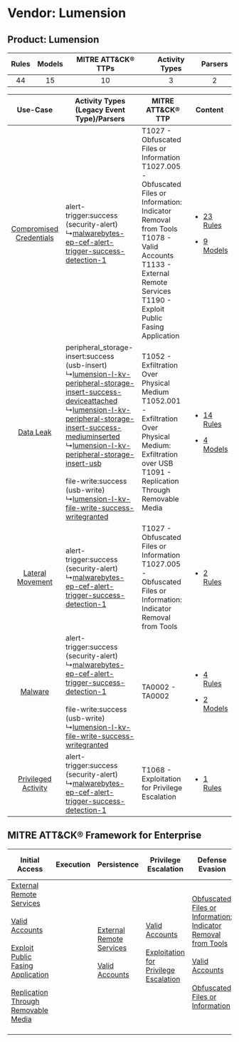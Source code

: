 Vendor: Lumension
=================
Product: Lumension
------------------
| Rules | Models | MITRE ATT&CK® TTPs | Activity Types | Parsers |
|:-----:|:------:|:------------------:|:--------------:|:-------:|
|  44   |   15   |         10         |       3        |    2    |

|    Use-Case    | Activity Types (Legacy Event Type)/Parsers    | MITRE ATT&CK® TTP    | Content    |
|:----:| ---- | ---- | ---- |
| [Compromised Credentials](../../../UseCases/uc_compromised_credentials.md) |  alert-trigger:success (security-alert)<br> ↳[malwarebytes-ep-cef-alert-trigger-success-detection-1](Ps/pC_malwarebytesepcefalerttriggersuccessdetection1.md)<br>    | T1027 - Obfuscated Files or Information<br>T1027.005 - Obfuscated Files or Information: Indicator Removal from Tools<br>T1078 - Valid Accounts<br>T1133 - External Remote Services<br>T1190 - Exploit Public Fasing Application<br> | [<ul><li>23 Rules</li></ul><ul><li>9 Models</li></ul>](RM/r_m_lumension_lumension_Compromised_Credentials.md) |
|    [Data Leak](../../../UseCases/uc_data_leak.md)    |  peripheral_storage-insert:success (usb-insert)<br> ↳[lumension-l-kv-peripheral-storage-insert-success-deviceattached](Ps/pC_lumensionlkvperipheralstorageinsertsuccessdeviceattached.md)<br> ↳[lumension-l-kv-peripheral-storage-insert-success-mediuminserted](Ps/pC_lumensionlkvperipheralstorageinsertsuccessmediuminserted.md)<br> ↳[lumension-l-kv-peripheral-storage-insert-usb](Ps/pC_lumensionlkvperipheralstorageinsertusb.md)<br><br> file-write:success (usb-write)<br> ↳[lumension-l-kv-file-write-success-writegranted](Ps/pC_lumensionlkvfilewritesuccesswritegranted.md)<br> | T1052 - Exfiltration Over Physical Medium<br>T1052.001 - Exfiltration Over Physical Medium: Exfiltration over USB<br>T1091 - Replication Through Removable Media<br>    | [<ul><li>14 Rules</li></ul><ul><li>4 Models</li></ul>](RM/r_m_lumension_lumension_Data_Leak.md)    |
|        [Lateral Movement](../../../UseCases/uc_lateral_movement.md)        |  alert-trigger:success (security-alert)<br> ↳[malwarebytes-ep-cef-alert-trigger-success-detection-1](Ps/pC_malwarebytesepcefalerttriggersuccessdetection1.md)<br>    | T1027 - Obfuscated Files or Information<br>T1027.005 - Obfuscated Files or Information: Indicator Removal from Tools<br>    | [<ul><li>2 Rules</li></ul>](RM/r_m_lumension_lumension_Lateral_Movement.md)    |
|    [Malware](../../../UseCases/uc_malware.md)    |  alert-trigger:success (security-alert)<br> ↳[malwarebytes-ep-cef-alert-trigger-success-detection-1](Ps/pC_malwarebytesepcefalerttriggersuccessdetection1.md)<br><br> file-write:success (usb-write)<br> ↳[lumension-l-kv-file-write-success-writegranted](Ps/pC_lumensionlkvfilewritesuccesswritegranted.md)<br>    | TA0002 - TA0002<br>    | [<ul><li>4 Rules</li></ul><ul><li>2 Models</li></ul>](RM/r_m_lumension_lumension_Malware.md)    |
|     [Privileged Activity](../../../UseCases/uc_privileged_activity.md)     |  alert-trigger:success (security-alert)<br> ↳[malwarebytes-ep-cef-alert-trigger-success-detection-1](Ps/pC_malwarebytesepcefalerttriggersuccessdetection1.md)<br>    | T1068 - Exploitation for Privilege Escalation<br>    | [<ul><li>1 Rules</li></ul>](RM/r_m_lumension_lumension_Privileged_Activity.md)    |

MITRE ATT&CK® Framework for Enterprise
--------------------------------------
| Initial Access                                                                                                                                                                                                                                                                                                                 | Execution | Persistence                                                                                                                                      | Privilege Escalation                                                                                                                                          | Defense Evasion                                                                                                                                                                                                                                                               | Credential Access | Discovery | Lateral Movement                                                                         | Collection | Command and Control | Exfiltration                                                                                                                                                                                            | Impact |
| ------------------------------------------------------------------------------------------------------------------------------------------------------------------------------------------------------------------------------------------------------------------------------------------------------------------------------ | --------- | ------------------------------------------------------------------------------------------------------------------------------------------------ | ------------------------------------------------------------------------------------------------------------------------------------------------------------- | ----------------------------------------------------------------------------------------------------------------------------------------------------------------------------------------------------------------------------------------------------------------------------- | ----------------- | --------- | ---------------------------------------------------------------------------------------- | ---------- | ------------------- | ------------------------------------------------------------------------------------------------------------------------------------------------------------------------------------------------------- | ------ |
| [External Remote Services](https://attack.mitre.org/techniques/T1133)<br><br>[Valid Accounts](https://attack.mitre.org/techniques/T1078)<br><br>[Exploit Public Fasing Application](https://attack.mitre.org/techniques/T1190)<br><br>[Replication Through Removable Media](https://attack.mitre.org/techniques/T1091)<br><br> |           | [External Remote Services](https://attack.mitre.org/techniques/T1133)<br><br>[Valid Accounts](https://attack.mitre.org/techniques/T1078)<br><br> | [Valid Accounts](https://attack.mitre.org/techniques/T1078)<br><br>[Exploitation for Privilege Escalation](https://attack.mitre.org/techniques/T1068)<br><br> | [Obfuscated Files or Information: Indicator Removal from Tools](https://attack.mitre.org/techniques/T1027/005)<br><br>[Valid Accounts](https://attack.mitre.org/techniques/T1078)<br><br>[Obfuscated Files or Information](https://attack.mitre.org/techniques/T1027)<br><br> |                   |           | [Replication Through Removable Media](https://attack.mitre.org/techniques/T1091)<br><br> |            |                     | [Exfiltration Over Physical Medium: Exfiltration over USB](https://attack.mitre.org/techniques/T1052/001)<br><br>[Exfiltration Over Physical Medium](https://attack.mitre.org/techniques/T1052)<br><br> |        |